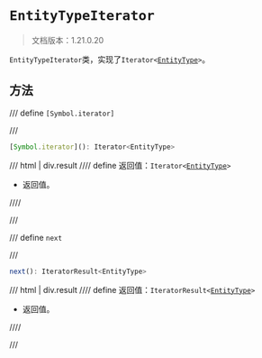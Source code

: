 # `EntityTypeIterator`

> 文档版本：1.21.0.20

`EntityTypeIterator`类，实现了<code>Iterator&lt;<a href="../entitytype/">EntityType</a>&gt;</code>。

## 方法

/// define
`[Symbol.iterator]`


///

```js
[Symbol.iterator](): Iterator<EntityType>
```

/// html | div.result
//// define
返回值：<code>Iterator&lt;<a href="../entitytype/">EntityType</a>&gt;</code>

- 返回值。


////

///


/// define
`next`


///

```js
next(): IteratorResult<EntityType>
```

/// html | div.result
//// define
返回值：<code>IteratorResult&lt;<a href="../entitytype/">EntityType</a>&gt;</code>

- 返回值。


////

///

